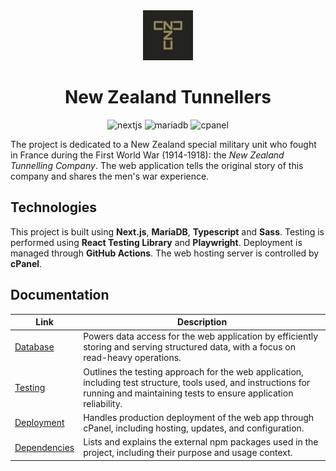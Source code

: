 <div align="center">
    <img width="80" height="80" src="./public/apple-touch-icon-114x114.png"/>
</div>
<h1 align="center">
    New Zealand Tunnellers
</h1>
<p align="center">
    <!-- https://badges.pages.dev -->
    <img src="https://img.shields.io/badge/Next-black?style=for-the-badge&logo=next.js&logoColor=white" alt="nextjs">
    <img src="https://img.shields.io/badge/MariaDB-003545?logo=mariadb&logoColor=fff&style=for-the-badge" alt="mariadb">
    <img src="https://img.shields.io/badge/cPanel-FF6C2C?logo=cpanel&logoColor=fff&style=for-the-badge" alt="cpanel">
</p>

The project is dedicated to a New Zealand special military unit who fought in France during the First World War (1914-1918): the _New Zealand Tunnelling Company_. The web application tells the original story of this company and shares the men's war experience.

## Technologies

This project is built using **Next.js**, **MariaDB**, **Typescript** and **Sass**. Testing is performed using **React Testing Library** and **Playwright**. Deployment is managed through **GitHub Actions**. The web hosting server is controlled by **cPanel**.

## Documentation

| Link                                   | Description                                                                                                                                                                        |
| -------------------------------------- | ---------------------------------------------------------------------------------------------------------------------------------------------------------------------------------- |
| [Database](./docs/database.md)         | Powers data access for the web application by efficiently storing and serving structured data, with a focus on read-heavy operations.                                              |
| [Testing](./docs/testing.md)           | Outlines the testing approach for the web application, including test structure, tools used, and instructions for running and maintaining tests to ensure application reliability. |
| [Deployment](./docs/deployment.md)     | Handles production deployment of the web app through cPanel, including hosting, updates, and configuration.                                                                        |
| [Dependencies](./docs/dependencies.md) | Lists and explains the external npm packages used in the project, including their purpose and usage context.                                                                       |
